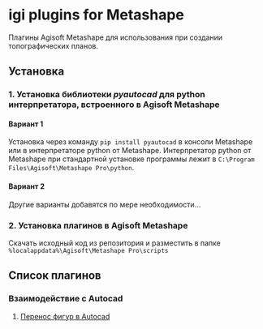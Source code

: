 # igi plugins for Metashape
Плагины Agisoft Metashape для использования при создании топографических планов.

## Установка
### 1. Установка библиотеки _pyautocad_ для python интерпретатора, встроенного в Agisoft Metashape
#### Вариант 1
Установка через команду `pip install pyautocad` в консоли Metashape или в интерпретаторе python от Metashape.
Интерпретатор python от Metashape при стандартной установке программы лежит в 
`C:\Program Files\Agisoft\Metashape Pro\python`.
#### Вариант 2
Другие варианты добавятся по мере необходимости...
### 2. Установка плагинов в Agisoft Metashape
Скачать исходный код из репозитория и разместить в папке `%localappdata%\Agisoft\Metashape Pro\scripts`

## Список плагинов
### Взаимодействие с Autocad
1. [Перенос фигур в Autocad](https://github.com/maxmyslivets/igi-plugins-for-Metashape/blob/dev/src/shape_translation/README.md)
